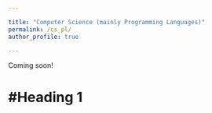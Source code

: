 ```yaml
---

title: "Computer Science (mainly Programming Languages)"
permalink: /cs_pl/
author_profile: true

---
```


Coming soon!

#Heading 1
======


